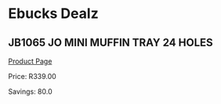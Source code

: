 
# Ebucks Dealz
## JB1065 JO MINI MUFFIN TRAY 24 HOLES
[Product Page](https://www.ebucks.com/web/shop/productSelected.do?prodId=1135623892&catId=1157659933)

Price: R339.00

Savings: 80.0


	